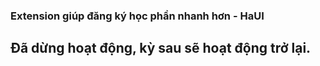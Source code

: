 ### Extension giúp đăng ký học phần nhanh hơn - HaUI
## Đã dừng hoạt động, kỳ sau sẽ hoạt động trở lại.
